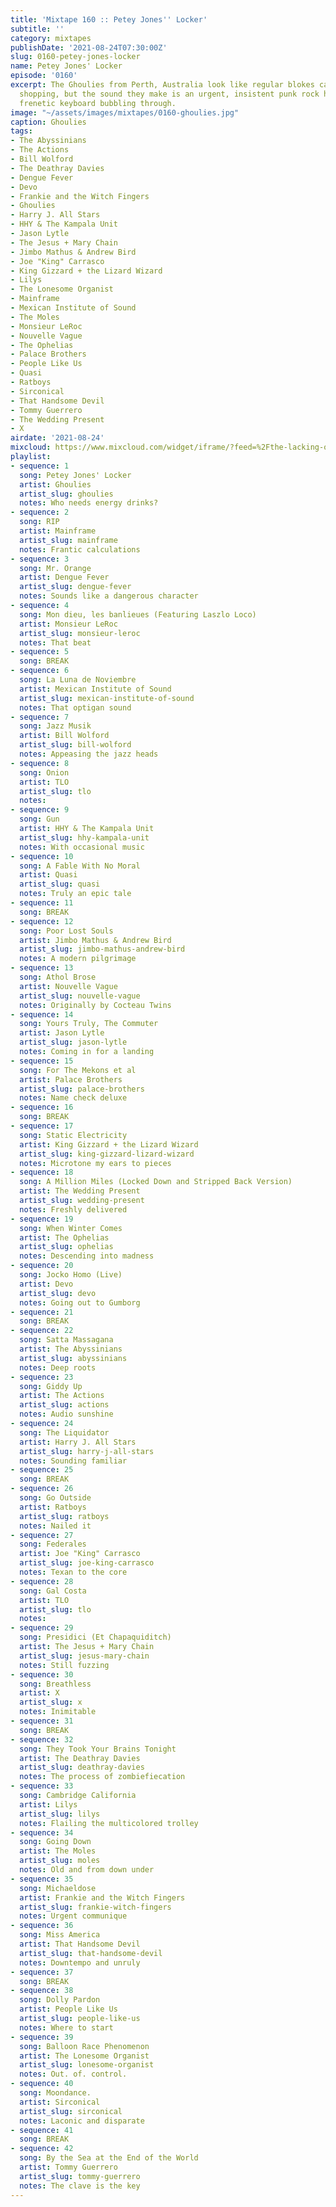 ```yaml
---
title: 'Mixtape 160 :: Petey Jones'' Locker'
subtitle: ''
category: mixtapes
publishDate: '2021-08-24T07:30:00Z'
slug: 0160-petey-jones-locker
name: Petey Jones' Locker
episode: '0160'
excerpt: The Ghoulies from Perth, Australia look like regular blokes caught out grocery
  shopping, but the sound they make is an urgent, insistent punk rock howl with a
  frenetic keyboard bubbling through.
image: "~/assets/images/mixtapes/0160-ghoulies.jpg"
caption: Ghoulies
tags:
- The Abyssinians
- The Actions
- Bill Wolford
- The Deathray Davies
- Dengue Fever
- Devo
- Frankie and the Witch Fingers
- Ghoulies
- Harry J. All Stars
- HHY & The Kampala Unit
- Jason Lytle
- The Jesus + Mary Chain
- Jimbo Mathus & Andrew Bird
- Joe "King" Carrasco
- King Gizzard + the Lizard Wizard
- Lilys
- The Lonesome Organist
- Mainframe
- Mexican Institute of Sound
- The Moles
- Monsieur LeRoc
- Nouvelle Vague
- The Ophelias
- Palace Brothers
- People Like Us
- Quasi
- Ratboys
- Sirconical
- That Handsome Devil
- Tommy Guerrero
- The Wedding Present
- X
airdate: '2021-08-24'
mixcloud: https://www.mixcloud.com/widget/iframe/?feed=%2Fthe-lacking-org%2F2xqjhd-160-petey-jones-locker&hide_artwork=1&hide_cover=1
playlist:
- sequence: 1
  song: Petey Jones' Locker
  artist: Ghoulies
  artist_slug: ghoulies
  notes: Who needs energy drinks?
- sequence: 2
  song: RIP
  artist: Mainframe
  artist_slug: mainframe
  notes: Frantic calculations
- sequence: 3
  song: Mr. Orange
  artist: Dengue Fever
  artist_slug: dengue-fever
  notes: Sounds like a dangerous character
- sequence: 4
  song: Mon dieu, les banlieues (Featuring Laszlo Loco)
  artist: Monsieur LeRoc
  artist_slug: monsieur-leroc
  notes: That beat
- sequence: 5
  song: BREAK
- sequence: 6
  song: La Luna de Noviembre
  artist: Mexican Institute of Sound
  artist_slug: mexican-institute-of-sound
  notes: That optigan sound
- sequence: 7
  song: Jazz Musik
  artist: Bill Wolford
  artist_slug: bill-wolford
  notes: Appeasing the jazz heads
- sequence: 8
  song: Onion
  artist: TLO
  artist_slug: tlo
  notes:
- sequence: 9
  song: Gun
  artist: HHY & The Kampala Unit
  artist_slug: hhy-kampala-unit
  notes: With occasional music
- sequence: 10
  song: A Fable With No Moral
  artist: Quasi
  artist_slug: quasi
  notes: Truly an epic tale
- sequence: 11
  song: BREAK
- sequence: 12
  song: Poor Lost Souls
  artist: Jimbo Mathus & Andrew Bird
  artist_slug: jimbo-mathus-andrew-bird
  notes: A modern pilgrimage
- sequence: 13
  song: Athol Brose
  artist: Nouvelle Vague
  artist_slug: nouvelle-vague
  notes: Originally by Cocteau Twins
- sequence: 14
  song: Yours Truly, The Commuter
  artist: Jason Lytle
  artist_slug: jason-lytle
  notes: Coming in for a landing
- sequence: 15
  song: For The Mekons et al
  artist: Palace Brothers
  artist_slug: palace-brothers
  notes: Name check deluxe
- sequence: 16
  song: BREAK
- sequence: 17
  song: Static Electricity
  artist: King Gizzard + the Lizard Wizard
  artist_slug: king-gizzard-lizard-wizard
  notes: Microtone my ears to pieces
- sequence: 18
  song: A Million Miles (Locked Down and Stripped Back Version)
  artist: The Wedding Present
  artist_slug: wedding-present
  notes: Freshly delivered
- sequence: 19
  song: When Winter Comes
  artist: The Ophelias
  artist_slug: ophelias
  notes: Descending into madness
- sequence: 20
  song: Jocko Homo (Live)
  artist: Devo
  artist_slug: devo
  notes: Going out to Gumborg
- sequence: 21
  song: BREAK
- sequence: 22
  song: Satta Massagana
  artist: The Abyssinians
  artist_slug: abyssinians
  notes: Deep roots
- sequence: 23
  song: Giddy Up
  artist: The Actions
  artist_slug: actions
  notes: Audio sunshine
- sequence: 24
  song: The Liquidator
  artist: Harry J. All Stars
  artist_slug: harry-j-all-stars
  notes: Sounding familiar
- sequence: 25
  song: BREAK
- sequence: 26
  song: Go Outside
  artist: Ratboys
  artist_slug: ratboys
  notes: Nailed it
- sequence: 27
  song: Federales
  artist: Joe "King" Carrasco
  artist_slug: joe-king-carrasco
  notes: Texan to the core
- sequence: 28
  song: Gal Costa
  artist: TLO
  artist_slug: tlo
  notes:
- sequence: 29
  song: Presidici (Et Chapaquiditch)
  artist: The Jesus + Mary Chain
  artist_slug: jesus-mary-chain
  notes: Still fuzzing
- sequence: 30
  song: Breathless
  artist: X
  artist_slug: x
  notes: Inimitable
- sequence: 31
  song: BREAK
- sequence: 32
  song: They Took Your Brains Tonight
  artist: The Deathray Davies
  artist_slug: deathray-davies
  notes: The process of zombiefiecation
- sequence: 33
  song: Cambridge California
  artist: Lilys
  artist_slug: lilys
  notes: Flailing the multicolored trolley
- sequence: 34
  song: Going Down
  artist: The Moles
  artist_slug: moles
  notes: Old and from down under
- sequence: 35
  song: Michaeldose
  artist: Frankie and the Witch Fingers
  artist_slug: frankie-witch-fingers
  notes: Urgent communique
- sequence: 36
  song: Miss America
  artist: That Handsome Devil
  artist_slug: that-handsome-devil
  notes: Downtempo and unruly
- sequence: 37
  song: BREAK
- sequence: 38
  song: Dolly Pardon
  artist: People Like Us
  artist_slug: people-like-us
  notes: Where to start
- sequence: 39
  song: Balloon Race Phenomenon
  artist: The Lonesome Organist
  artist_slug: lonesome-organist
  notes: Out. of. control.
- sequence: 40
  song: Moondance.
  artist: Sirconical
  artist_slug: sirconical
  notes: Laconic and disparate
- sequence: 41
  song: BREAK
- sequence: 42
  song: By the Sea at the End of the World
  artist: Tommy Guerrero
  artist_slug: tommy-guerrero
  notes: The clave is the key
---
```


